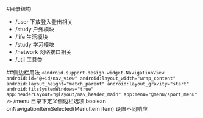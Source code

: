 #目录结构
* /user 下放登入登出相关
* /study 户外模块
* /life 生活模块
* /study 学习模块
* /network 网络接口相关
* /util 工具类

##侧边栏用法
`<android.support.design.widget.NavigationView
         android:id="@+id/nav_view"
         android:layout_width="wrap_content"
         android:layout_height="match_parent"
         android:layout_gravity="start"
         android:fitsSystemWindows="true"
         app:headerLayout="@layout/nav_header_main"
         app:menu="@menu/sport_menu" />`
/menu 目录下定义侧边栏选项
boolean onNavigationItemSelected(MenuItem item) 设置不同响应